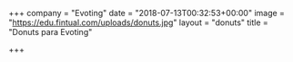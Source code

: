 +++
company = "Evoting"
date = "2018-07-13T00:32:53+00:00"
image = "https://edu.fintual.com/uploads/donuts.jpg"
layout = "donuts"
title = "Donuts para Evoting"

+++
